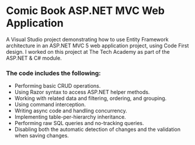 # Comic Book ASP.NET MVC Web Application

A Visual Studio project demonstrating how to use Entity Framework architecture in an ASP.NET MVC 5 web application 
project, using Code First design. I worked on this project at The Tech Academy as part of the ASP.NET & C# module.

### The code includes the following:

* Performing basic CRUD operations.
* Using Razor syntax to access ASP.NET helper methods.
* Working with related data and filtering, ordering, and grouping.
* Using command interception.
* Writing async code and handling concurrency.
* Implementing table-per-hierarchy inheritance.
* Performing raw SQL queries and no-tracking queries.
* Disabling both the automatic detection of changes and the validation when saving changes.

